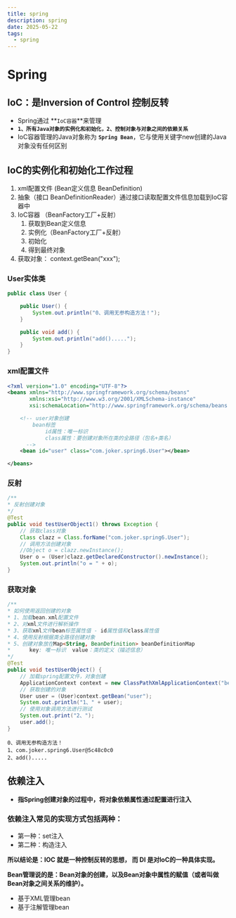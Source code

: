 ```yaml
---
title: spring
description: spring
date: 2025-05-22
tags:
  - spring
---
```


# Spring

## IoC：是Inversion of Control 控制反转

- Spring通过 **`IoC容器`**来管理
- **`1、所有Java对象的实例化和初始化，2、控制对象与对象之间的依赖关系`**
- IoC容器管理的Java对象称为 **`Spring Bean`**，它与使用关键字new创建的Java对象没有任何区别

## IoC的实例化和初始化工作过程

1.  xml配置文件 (Bean定义信息  BeanDefinition)
2. 抽象（接口 BeanDefinitionReader）通过接口读取配置文件信息加载到IoC容器中
3. IoC容器 （BeanFactory工厂+反射）
   1. 获取到Bean定义信息
   2. 实例化（BeanFactory工厂+反射）
   3. 初始化
   4. 得到最终对象 
4. 获取对象： context.getBean("xxx");

### User实体类

```java
public class User {

    public User() {
        System.out.println("0、调用无参构造方法！");
    }

    public void add() {
        System.out.println("add().....");
    }
}

```

### xml配置文件 

```xml
<?xml version="1.0" encoding="UTF-8"?>
<beans xmlns="http://www.springframework.org/schema/beans"
       xmlns:xsi="http://www.w3.org/2001/XMLSchema-instance"
       xsi:schemaLocation="http://www.springframework.org/schema/beans http://www.springframework.org/schema/beans/spring-beans.xsd">

    <!-- user对象创建
        bean标签
            id属性：唯一标识
            class属性：要创建对象所在类的全路径（包名+类名）
      -->
    <bean id="user" class="com.joker.spring6.User"></bean>

</beans>
```

### 反射

```java
/**
* 反射创建对象
*/
@Test
public void testUserObject1() throws Exception {
    // 获取class对象
    Class clazz = Class.forName("com.joker.spring6.User");
    // 调用方法创建对象
    //Object o = clazz.newInstance();
    User o = (User)clazz.getDeclaredConstructor().newInstance();
    System.out.println("o = " + o);
}
```

### 获取对象

```java
/**
* 如何使用返回创建的对象
* 1、加载bean.xml配置文件
* 2、对xml文件进行解析操作
* 3、获取xml文件bean标签属性值 - id属性值和class属性值
* 4、使用反射根据类全路径创建对象
* 5、创建对象放在Map<String, BeanDefinition> beanDefinitionMap
*      key: 唯一标识  value：类的定义（描述信息）
*/
@Test
public void testUserObject() {
    // 加载spring配置文件，对象创建
    ApplicationContext context = new ClassPathXmlApplicationContext("bean.xml");
    // 获取创建的对象
    User user = (User)context.getBean("user");
    System.out.println("1、" + user);
    // 使用对象调用方法进行测试
    System.out.print("2、");
    user.add();
}
```

```
0、调用无参构造方法！
1、com.joker.spring6.User@5c48c0c0
2、add().....
```

## 依赖注入

- **指Spring创建对象的过程中，将对象依赖属性通过配置进行注入**

### 依赖注入常见的实现方式包括两种：

- 第一种：set注入
- 第二种：构造注入

**所以结论是：IOC 就是一种控制反转的思想， 而 DI 是对IoC的一种具体实现。**

**Bean管理说的是：Bean对象的创建，以及Bean对象中属性的赋值（或者叫做Bean对象之间关系的维护）。**

- 基于XML管理bean
- 基于注解管理bean





